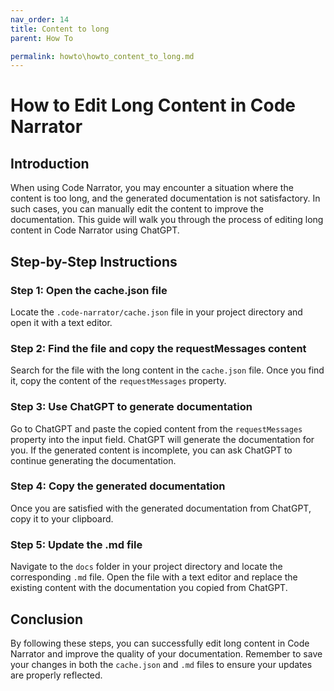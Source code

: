 ```yaml
---
nav_order: 14
title: Content to long
parent: How To

permalink: howto\howto_content_to_long.md
---
```


# How to Edit Long Content in Code Narrator

## Introduction

When using Code Narrator, you may encounter a situation where the content is too long, and the generated documentation is not satisfactory. In such cases, you can manually edit the content to improve the documentation. This guide will walk you through the process of editing long content in Code Narrator using ChatGPT.

## Step-by-Step Instructions

### Step 1: Open the cache.json file

Locate the `.code-narrator/cache.json` file in your project directory and open it with a text editor.

### Step 2: Find the file and copy the requestMessages content

Search for the file with the long content in the `cache.json` file. Once you find it, copy the content of the `requestMessages` property.

### Step 3: Use ChatGPT to generate documentation

Go to ChatGPT and paste the copied content from the `requestMessages` property into the input field. ChatGPT will generate the documentation for you. If the generated content is incomplete, you can ask ChatGPT to continue generating the documentation.

### Step 4: Copy the generated documentation

Once you are satisfied with the generated documentation from ChatGPT, copy it to your clipboard.

### Step 5: Update the .md file

Navigate to the `docs` folder in your project directory and locate the corresponding `.md` file. Open the file with a text editor and replace the existing content with the documentation you copied from ChatGPT.

## Conclusion

By following these steps, you can successfully edit long content in Code Narrator and improve the quality of your documentation. Remember to save your changes in both the `cache.json` and `.md` files to ensure your updates are properly reflected.